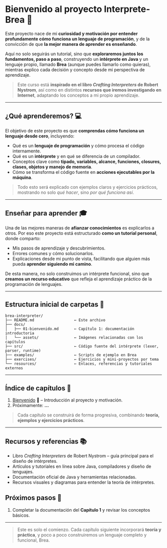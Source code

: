 # Bienvenido al proyecto Interprete-Brea 🧩

Este proyecto nace de mi **curiosidad y motivación por entender profundamente cómo funciona un lenguaje de programación**, y de la convicción de que **la mejor manera de aprender es enseñando**.

Aquí no solo seguirás un tutorial, sino que **exploraremos juntos los fundamentos, paso a paso**, construyendo un **intérprete en Java** y un lenguaje propio, llamado **Brea** (aunque puedes llamarlo como quieras), mientras explico cada decisión y concepto desde mi perspectiva de aprendizaje.

> Este curso está **inspirado en el libro _Crafting Interpreters_ de Robert Nystrom**, así como en distintos **recursos que iremos investigando en Internet**, adaptando los conceptos a mi propio aprendizaje.

---

## ¿Qué aprenderemos? 💻

El objetivo de este proyecto es que **comprendas cómo funciona un lenguaje desde cero**, incluyendo:

- Qué es un **lenguaje de programación** y cómo procesa el código internamente.
- Qué es un **intérprete** y en qué se diferencia de un compilador.
- Conceptos clave como **tipado, variables, alcance, funciones, closures, clases, objetos y manejo de memoria**.
- Cómo se transforma el código fuente en **acciones ejecutables por la máquina**.

> Todo esto será explicado con ejemplos claros y ejercicios prácticos, mostrando no solo _qué hacer_, sino _por qué funciona así_.

---

## Enseñar para aprender 🎓

Una de las mejores maneras de **afianzar conocimientos** es explicarlos a otros. Por eso este proyecto está estructurado **como un tutorial personal**, donde comparto:

- Mis pasos de aprendizaje y descubrimientos.
- Errores comunes y cómo solucionarlos.
- Explicaciones desde mi punto de vista, facilitando que alguien más pueda **aprender siguiendo mi camino**.

De esta manera, no solo construimos un intérprete funcional, sino que **creamos un recurso educativo** que refleja el aprendizaje práctico de la programación de lenguajes.

---

## Estructura inicial de carpetas 📂

```text
brea-interpreter/
├── README.md                  ← Este archivo
├── docs/
│   ├── 01-bienvenido.md       ← Capítulo 1: documentación introductoria
│   └── assets/                ← Imágenes relacionadas con los capítulos
├── src/                       ← Código fuente del intérprete (lexer, parser, runtime)
├── examples/                  ← Scripts de ejemplo en Brea
├── exercises/                 ← Ejercicios y mini-proyectos por tema
└── resources/                 ← Enlaces, referencias y tutoriales externos
```

---

## Índice de capítulos 📖

1. [Bienvenido](docs/01-Bienvenido.md) 📝 – Introducción al proyecto y motivación.
2. Próximamente: **...**

> Cada capítulo se construirá de forma progresiva, combinando **teoría, ejemplos y ejercicios prácticos**.

---

## Recursos y referencias 📚

- Libro _Crafting Interpreters_ de Robert Nystrom – guía principal para el diseño de intérpretes.
- Artículos y tutoriales en línea sobre Java, compiladores y diseño de lenguajes.
- Documentación oficial de Java y herramientas relacionadas.
- Recursos visuales y diagramas para entender la teoría de intérpretes.

## Próximos pasos 🚀

1. Completar la documentación del **Capítulo 1** y revisar los conceptos básicos.

---

> Este es solo el comienzo. Cada capítulo siguiente incorporará **teoría y práctica**, y poco a poco construiremos un lenguaje completo y funcional, Brea.
